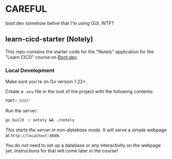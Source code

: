 # CAREFUL

boot.dev somehow belive that I'm using GUI. WTF?

## learn-cicd-starter (Notely)

This repo contains the starter code for the "Notely" application for the "Learn CICD" course on [Boot.dev](https://boot.dev).

### Local Development

Make sure you're on Go version 1.22+.

Create a `.env` file in the root of the project with the following contents:

```bash
PORT="8080"
```

Run the server:

```bash
go build -o notely && ./notely
```

*This starts the server in non-database mode.* It will serve a simple webpage at `http://localhost:8080`.

You do *not* need to set up a database or any interactivity on the webpage yet. Instructions for that will come later in the course!
